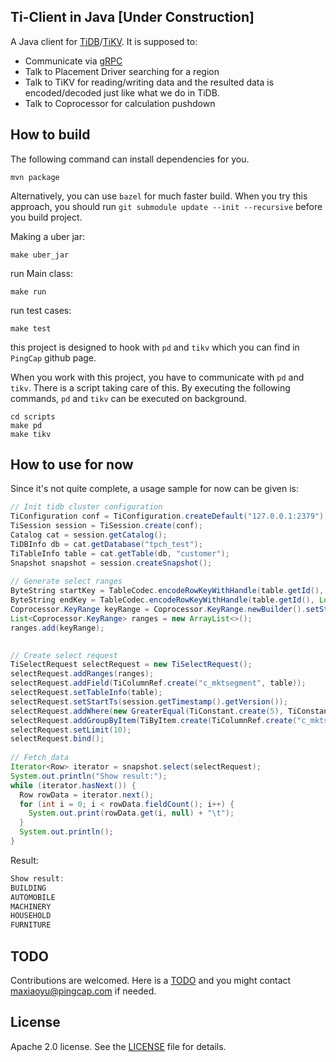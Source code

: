 ## Ti-Client in Java [Under Construction]

A Java client for [TiDB](https://github.com/pingcap/tidb)/[TiKV](https://github.com/pingcap/tikv).
It is supposed to:
+ Communicate via [gRPC](http://www.grpc.io/)
+ Talk to Placement Driver searching for a region
+ Talk to TiKV for reading/writing data and the resulted data is encoded/decoded just like what we do in TiDB.
+ Talk to Coprocessor for calculation pushdown

## How to build

The following command can install dependencies for you.
```
mvn package
```

Alternatively, you can use `bazel` for much faster build. When you try this approach, you should run `git submodule update --init --recursive` before you build project.

Making a uber jar:
```
make uber_jar
```
run Main class:
```
make run
```

run test cases:
```
make test
```

this project is designed to hook with `pd` and `tikv` which you can find in `PingCap` github page.

When you work with this project, you have to communicate with `pd` and `tikv`. There is a script taking care of this. By executing the following commands, `pd` and `tikv` can be executed on background.
```
cd scripts
make pd
make tikv
```

## How to use for now
Since it's not quite complete, a usage sample for now can be given is:
```java
// Init tidb cluster configuration
TiConfiguration conf = TiConfiguration.createDefault("127.0.0.1:2379");
TiSession session = TiSession.create(conf);
Catalog cat = session.getCatalog();
TiDBInfo db = cat.getDatabase("tpch_test");
TiTableInfo table = cat.getTable(db, "customer");
Snapshot snapshot = session.createSnapshot();
 
// Generate select ranges
ByteString startKey = TableCodec.encodeRowKeyWithHandle(table.getId(), Long.MIN_VALUE);
ByteString endKey = TableCodec.encodeRowKeyWithHandle(table.getId(), Long.MAX_VALUE);
Coprocessor.KeyRange keyRange = Coprocessor.KeyRange.newBuilder().setStart(startKey).setEnd(endKey).build();
List<Coprocessor.KeyRange> ranges = new ArrayList<>();
ranges.add(keyRange);

 
// Create select request
TiSelectRequest selectRequest = new TiSelectRequest();
selectRequest.addRanges(ranges);
selectRequest.addField(TiColumnRef.create("c_mktsegment", table));
selectRequest.setTableInfo(table);
selectRequest.setStartTs(session.getTimestamp().getVersion());
selectRequest.addWhere(new GreaterEqual(TiConstant.create(5), TiConstant.create(5)));
selectRequest.addGroupByItem(TiByItem.create(TiColumnRef.create("c_mktsegment"), false));
selectRequest.setLimit(10);
selectRequest.bind();
 
// Fetch data
Iterator<Row> iterator = snapshot.select(selectRequest);
System.out.println("Show result:");
while (iterator.hasNext()) {
  Row rowData = iterator.next();
  for (int i = 0; i < rowData.fieldCount(); i++) {
    System.out.print(rowData.get(i, null) + "\t");
  }
  System.out.println();
}

```
Result:
```java
Show result:
BUILDING	
AUTOMOBILE	
MACHINERY	
HOUSEHOLD	
FURNITURE	
```

## TODO
Contributions are welcomed. Here is a [TODO](https://github.com/pingcap/tikv-client-java/wiki/TODO-Lists) and you might contact maxiaoyu@pingcap.com if needed.

## License
Apache 2.0 license. See the [LICENSE](./LICENSE) file for details.
